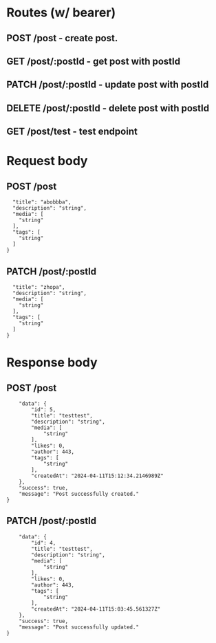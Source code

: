 # Routes (w/ bearer)
## POST /post - create post.
## GET /post/:postId - get post with postId
## PATCH /post/:postId - update post with postId
## DELETE /post/:postId - delete post with postId
## GET /post/test - test endpoint

# Request body
## POST /post  
```{
  "title": "abobbba",
  "description": "string",
  "media": [
    "string"
  ],
  "tags": [
    "string"
  ]
}
```
## PATCH /post/:postId
```{
  "title": "zhopa",
  "description": "string",
  "media": [
    "string"
  ],
  "tags": [
    "string"
  ]
}
```
# Response body
## POST /post 
```{
    "data": {
        "id": 5,
        "title": "testtest",
        "description": "string",
        "media": [
            "string"
        ],
        "likes": 0,
        "author": 443,
        "tags": [
            "string"
        ],
        "createdAt": "2024-04-11T15:12:34.2146989Z"
    },
    "success": true,
    "message": "Post successfully created."
}
```
## PATCH /post/:postId
```{
    "data": {
        "id": 4,
        "title": "testtest",
        "description": "string",
        "media": [
            "string"
        ],
        "likes": 0,
        "author": 443,
        "tags": [
            "string"
        ],
        "createdAt": "2024-04-11T15:03:45.561327Z"
    },
    "success": true,
    "message": "Post successfully updated."
}
```
